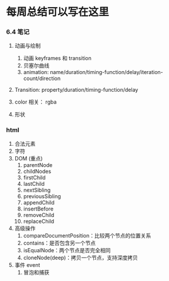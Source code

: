 # 每周总结可以写在这里

### 6.4 笔记

1. 动画与绘制
   1. 动画 keyframes 和 transition
   2. 贝塞尔曲线
   3. animation: name/duration/timing-function/delay/iteration-count/direction
2. Transition: property/duration/timing-function/delay

3. color 相关： rgba
4. 形状

### html

1. 合法元素
2. 字符
3. DOM (重点)
   1. parentNode
   2. childNodes
   3. firstChild
   4. lastChild
   5. nextSibling
   6. previousSibling
   7. appendChild
   8. insertBefore
   9. removeChild
   10. replaceChild
4. 高级操作
   1. compareDocumentPosition：比较两个节点的位置关系
   2. contains：是否包含另一个节点
   3. isEqualNode：两个节点是否完全相同
   4. cloneNode(deep)：拷贝一个节点，支持深度拷贝
5. 事件 event
   1. 冒泡和捕获
